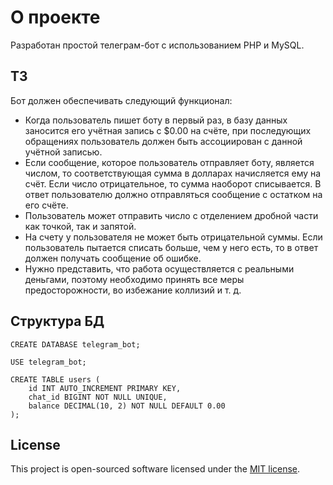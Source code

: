 # О проекте

Разработан простой телеграм-бот с использованием PHP и MySQL.

## ТЗ

Бот должен обеспечивать следующий функционал:
- Когда пользователь пишет боту в первый раз, в базу данных заносится его учётная запись с $0.00 на счёте, при последующих обращениях пользователь должен быть ассоциирован с данной учётной записью.
- Если сообщение, которое пользователь отправляет боту, является числом, то соответствующая сумма в долларах начисляется ему на счёт. Если число отрицательное, то сумма наоборот списывается. В ответ пользователю должно отправляться сообщение с остатком на его счёте.
- Пользователь может отправить число с отделением дробной части как точкой, так и запятой.
- На счету у пользователя не может быть отрицательной суммы. Если пользователь пытается списать больше, чем у него есть, то в ответ должен получать сообщение об ошибке.
- Нужно представить, что работа осуществляется с реальными деньгами, поэтому необходимо принять все меры предосторожности, во избежание коллизий и т. д.

## Структура БД

```
CREATE DATABASE telegram_bot;

USE telegram_bot;

CREATE TABLE users (
    id INT AUTO_INCREMENT PRIMARY KEY,
    chat_id BIGINT NOT NULL UNIQUE,
    balance DECIMAL(10, 2) NOT NULL DEFAULT 0.00
);
```

## License

This project is open-sourced software licensed under the [MIT license](https://opensource.org/licenses/MIT).